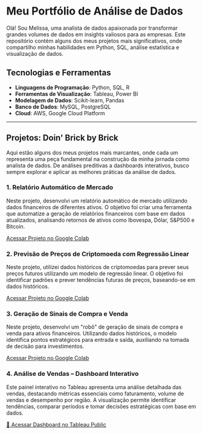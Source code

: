 # Meu Portfólio de Análise de Dados

Olá! Sou Melissa, uma analista de dados apaixonada por transformar grandes volumes de dados em insights valiosos para as empresas. Este repositório contém alguns dos meus projetos mais significativos, onde compartilho minhas habilidades em Python, SQL, análise estatística e visualização de dados.

## Tecnologias e Ferramentas

- **Linguagens de Programação**: Python, SQL, R
- **Ferramentas de Visualização**: Tableau, Power BI
- **Modelagem de Dados**: Scikit-learn, Pandas
- **Banco de Dados**: MySQL, PostgreSQL
- **Cloud**: AWS, Google Cloud Platform

---

## Projetos: Doin' Brick by Brick

Aqui estão alguns dos meus projetos mais marcantes, onde cada um representa uma peça fundamental na construção da minha jornada como analista de dados. De análises preditivas a dashboards interativos, busco sempre explorar e aplicar as melhores práticas da análise de dados.

### 1. Relatório Automático de Mercado
Neste projeto, desenvolvi um relatório automático de mercado utilizando dados financeiros de diferentes ativos. O objetivo foi criar uma ferramenta que automatize a geração de relatórios financeiros com base em dados atualizados, analisando retornos de ativos como Ibovespa, Dólar, S&P500 e Bitcoin.

[Acessar Projeto no Google Colab](https://colab.research.google.com/drive/1_Hws-I5FewYjBQB5Qk6d6kEgVSbmMeX2?usp=sharing)

### 2. Previsão de Preços de Criptomoeda com Regressão Linear
Neste projeto, utilizei dados históricos de criptomoedas para prever seus preços futuros utilizando um modelo de regressão linear. O objetivo foi identificar padrões e prever tendências futuras de preços, baseando-se em dados históricos.

[Acessar Projeto no Google Colab](https://colab.research.google.com/drive/1092JzjZcu_vw__TVPRzrMj6mj6lclJfV#scrollTo=Q-uCyNhhr-Sm)

### 3. Geração de Sinais de Compra e Venda
Neste projeto, desenvolvi um "robô" de geração de sinais de compra e venda para ativos financeiros. Utilizando dados históricos, o modelo identifica pontos estratégicos para entrada e saída, auxiliando na tomada de decisão para investimentos.

[Acessar Projeto no Google Colab](https://colab.research.google.com/drive/13nrYMOEQSm3LhXJOX2zN0x0mAlKQhDhp?usp=sharing)

### 4. Análise de Vendas – Dashboard Interativo
Este painel interativo no Tableau apresenta uma análise detalhada das vendas, destacando métricas essenciais como faturamento, volume de vendas e desempenho por região. A visualização permite identificar tendências, comparar períodos e tomar decisões estratégicas com base em dados.

[🔗 Acessar Dashboard no Tableau Public](https://public.tableau.com/views/Vendas_Demo/Painel1?:language=pt-BR&publish=yes&:sid=&:redirect=auth&:display_count=n&:origin=viz_share_link)
